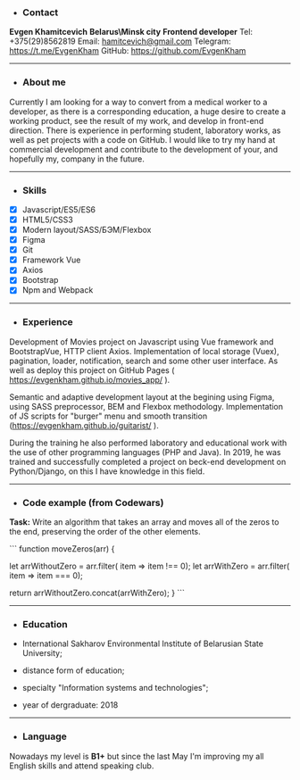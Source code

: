 - ### Contact

**Evgen Khamitcevich**
**Belarus\Minsk city**
**Frontend developer**
Tel: +375(29)8562819
Email: hamitcevich@gmail.com
Telegram: https://t.me/EvgenKham
GitHub: https://github.com/EvgenKham

---

- ### About me

Currently I am looking for a way to convert from a medical worker to a developer, as there is a corresponding education, a huge desire to create a working product, see the result of my work, and develop in front-end direction. There is experience in performing student, laboratory works, as well as pet projects with a code on GitHub. I would like to try my hand at commercial development and contribute to the development of your, and hopefully my, company in the future.

---

- ### Skills

- [x]	Javascript/ES5/ES6
- [x]	HTML5/CSS3
- [x]	Modern layout/SASS/БЭМ/Flexbox
- [x]	Figma
- [x]	Git
- [x]	Framework Vue
- [x]	Axios
- [x]	Bootstrap
- [x]	Npm and Webpack

---

- ### Experience

Development of Movies project on Javascript using Vue framework and BootstrapVue, HTTP client Axios. Implementation of local storage (Vuex), pagination, loader, notification, search and some other user interface. As well as deploy this project on GitHub Pages ( https://evgenkham.github.io/movies_app/ ).

Semantic and adaptive development layout at the begining using Figma, using SASS preprocessor, BEM and Flexbox methodology. Implementation of JS scripts for "burger" menu and smooth transition (https://evgenkham.github.io/guitarist/ ).

During the training he also performed laboratory and educational work with the use of other programming languages (PHP and Java). In 2019, he was trained and successfully completed a project on beck-end development on Python/Django, on this I have knowledge in this field.

---

- ### Code example (from Codewars)

**Task:** Write an algorithm that takes an array and moves all of the zeros to the end, preserving the order of the other elements.

\```
function moveZeros(arr) {

  let arrWithoutZero = arr.filter( item => item !== 0);
  let arrWithZero = arr.filter( item => item === 0);

  return arrWithoutZero.concat(arrWithZero);
}
\```

---

- ### Education

- International Sakharov Environmental Institute of Belarusian State University;
- distance form of education;
- specialty "Information systems and technologies";
- year of dergraduate: 2018

---

- ### Language

 Nowadays my level is **B1+** but since the last May I'm improving my all English skills and attend speaking club.

